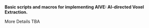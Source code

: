 **Basic scripts and macros for implementing AIVE: AI-directed Voxel Extraction.**

More Details TBA
